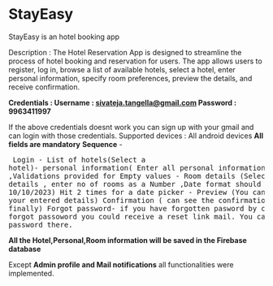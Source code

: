 # StayEasy
StayEasy is an hotel booking app 

Description : The Hotel Reservation App is designed to streamline the process of hotel booking and reservation for users. The app allows users to register, log in, browse a list of available hotels, select a hotel, enter personal information, specify room preferences, preview the details, and receive confirmation.

**Credentials : 
Username : sivateja.tangella@gmail.com
Password : 9963411997**

If the above credentials doesnt work you can sign up with your gmail and can login with those credentials.
Supported devices : All android devices
**All fields are mandatory** 
**Sequence** - <pre> Login - List of hotels(Select a hotel)-
            personal information( Enter all personal information ,Validations provided for Empty values  -
            Room details (Select the room details , enter no of rooms as a Number ,Date format should be ( 10/10/2023) Hit 2 times for a date picker -
            Preview (You can see all your entered details)
            Confirmation ( can see the confirmation details finally)
            Forgot password- if you have forgotten pasword by clicking on forgot passoword you could receive a reset link mail. You can reset your password there. </pre>

**All the Hotel,Personal,Room information will be saved in the Firebase database**

Except **Admin profile and Mail notifications** all functionalities were implemented.
